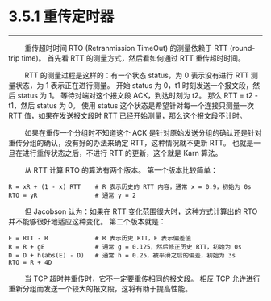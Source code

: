 # 3.5.1 重传定时器
***

&emsp;&emsp;
重传超时时间 RTO (Retranmission TimeOut) 的测量依赖于 RTT (round-trip time)。
首先看 RTT 的测量方式，然后看如何通过 RTT 重传超时时间。

&emsp;&emsp;
RTT 的测量过程是这样的：有一个状态 status，为 0 表示没有进行 RTT 测量状态，为 1 表示正在进行测量。
开始 status 为 0，t1 时刻发送一个报文段，然后 status 为 1。
等待对端对这个报文段 ACK，到达时刻为 t2。
那么 RTT = t2 - t1，然后 status 为 0。
使用 status 这个状态是希望针对每一个连接只测量一次 RTT 值，如果在发送报文段时 RTT 已经开始测量，那么这个报文段不计时。

&emsp;&emsp;
如果在重传一个分组时不知道这个 ACK 是针对原始发送分组的确认还是针对重传分组的确认，没有好的办法来确定 RTT，这种情况就不更新 RTT。
也就是一旦在进行重传状态之后，不进行 RTT 的更新，这个就是 Karn 算法。

&emsp;&emsp;
从 RTT 计算 RTO 的算法有两个版本。
第一个版本比较简单：

    R = xR + (1 - x) RTT    # R 表示历史的 RTT 内容，通常 x = 0.9，初始为 0s
    RTO = yR                # 通常 y = 2

&emsp;&emsp;
但 Jacobson 认为：如果在 RTT 变化范围很大时，这种方式计算出的 RTO 并不能够很好地适应这种变化。
第二个版本就是：

    E = RTT - R             # R 表示历史 RTT，E 表示偏差值
    R = R + gE              # 通常 g = 0.125，然后修正历史 RTT，初始为 0s
    D = D + h(abs(E) - D)   # 通常 h = 0.25，被平滑之后的偏差，初始为 3s
    RTO = R + 4D

&emsp;&emsp;
当 TCP 超时并重传时，它不一定要重传相同的报文段。
相反 TCP 允许进行重新分组而发送一个较大的报文段，这将有助于提高性能。